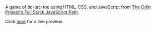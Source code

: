 A game of tic-tac-toe using HTML, CSS, and JavaScript from [The Odin Project's Full Stack JavaScript Path](https://www.theodinproject.com/courses/javascript/lessons/tic-tac-toe-javascript).

Click [here](https://cineonizer.github.io/tic-tac-toe/) for a live preview.